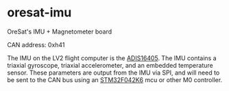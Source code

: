 # oresat-imu
OreSat's IMU + Magnetometer board

CAN address: 0xh41

The IMU on the LV2 flight computer is the [ADIS16405](http://www.analog.com/en/products/sensors/inertial-measurement-units/adis16405.html#product-overview). The IMU contains a triaxial gyroscope, triaxial accelerometer, and an embedded temperature sensor. These parameters are output from the IMU via SPI, and will need to be sent to the CAN bus using an [STM32F042K6](http://www.st.com/content/st_com/en/products/microcontrollers/stm32-32-bit-arm-cortex-mcus/stm32f0-series/stm32f0x2/stm32f042k6.html) mcu or other M0 controller. 

